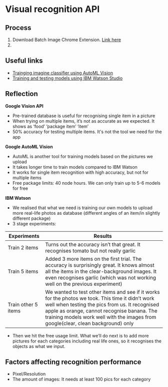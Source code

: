 # Visual recognition API

## Process
1. Download Batch Image Chrome Extension. [Link here](https://chrome.google.com/webstore/detail/batch-image-downloadfull/ahajhopfbfpekcljjjppolcmapaidldc?hl=en
)
2. 

## Useful links 

- [Trainging imagine classifier using AutoML Vision](https://www.youtube.com/watch?v=3342PeX1aNY)
- [Training and testing models using IBM Watson Studio](https://www.youtube.com/watch?v=KIw_iac56Hc)


## Reflection  

**Google Vision API**
- Pre-trained database is useful for recognising single item in a picture
- When trying on multiple items, it’s not as accurate as we expected. It shows as ‘food’ ‘package item’ ‘item’
- 50% accuracy for testing multiple items. It's not the tool we need for the app

**Google AutoML Vision**

- AutoML is another tool for training models based on the pictures we upload
- It takes longer time to train models compared to IBM Watson
- It works for single item recognition with high accuracy, but not for multiple items
- Free package limits: 40 node hours. We can only train up to 5-6 models for free 

**IBM Watson**
- We realised that what we need is training our own models to upload more real-life photos as database (different angles of an item/in slightly different package)
- 3 stage experiments:

| Experiments | Results |
| ------------ | ------- |
| Train 2 items | Turns out the accuracy isn’t that great. It recognises tomato but not really garlic |
| Train 5 items | Added 3 more items on the first trial. The accuracy is surprisingly great. It knows almost all the items in the clear-background images. It even recognises garlic (which was not working well on the previous experiment) |
| Train other 5 items | We wanted to test other items and see if it works for the photos we took. This time it didn’t work well when testing the pics from us. <see below> It recognised apple as orange, cannot recognise banana. The training models work well with the images from google(clear, clean background) only |

- Then we hit the free usage limit. What we’ll do next is to add more pictures for each categories including real life ones, so it recognises the objects as what we input. 

## Factors affecting recognition performance
- Pixel/Resolution
- The amount of images: It needs at least 100 pics for each category 
